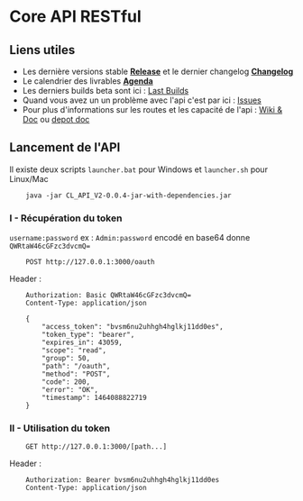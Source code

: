 # Core API RESTful
## Liens utiles
* Les dernière versions stable **[Release](https://gitlab.com/CodeandLearn/core_api/pipelines?scope=tags)** et le dernier changelog **[Changelog](https://gitlab.com/CodeandLearn/core_api/tags)**
* Le calendrier des livrables **[Agenda](https://gitlab.com/CodeandLearn/core_api/milestones)**
* Les derniers builds beta sont ici : [Last Builds](https://gitlab.com/CodeandLearn/core_api/pipelines)
* Quand vous avez un un problème avec l'api c'est par ici : [Issues](https://gitlab.com/CodeandLearn/core_api/issues)
* Pour plus d'informations sur les routes et les capacité de l'api : [Wiki & Doc](https://gitlab.com/CodeandLearn/core_api/wikis/home) ou [depot doc](https://gitlab.com/CodeandLearn/Doc) 

## Lancement de l'API
Il existe deux scripts `launcher.bat` pour Windows et `launcher.sh` pour Linux/Mac
```
	java -jar CL_API_V2-0.0.4-jar-with-dependencies.jar
```

### I - Récupération du token
`username:password` ex : `Admin:password` encodé en base64 donne `QWRtaW46cGFzc3dvcmQ=`
```
	POST http://127.0.0.1:3000/oauth
```

Header :
```
    Authorization: Basic QWRtaW46cGFzc3dvcmQ=
    Content-Type: application/json
```

```
    {
        "access_token": "bvsm6nu2uhhgh4hglkj11dd0es",
        "token_type": "bearer",
        "expires_in": 43059,
        "scope": "read",
        "group": 50,
        "path": "/oauth",
        "method": "POST",
        "code": 200,
        "error": "OK",
        "timestamp": 1464088822719
    }
```

### II - Utilisation du token
```
    GET http://127.0.0.1:3000/[path...]
```

Header :
```
    Authorization: Bearer bvsm6nu2uhhgh4hglkj11dd0es
    Content-Type: application/json
```